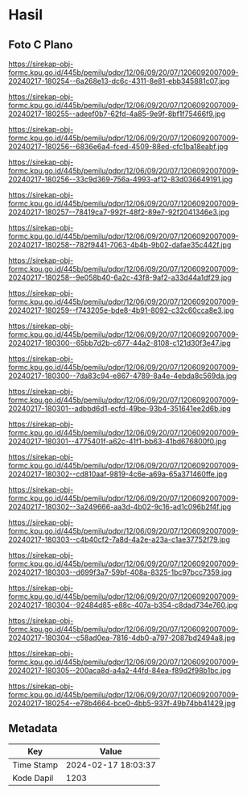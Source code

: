 # Hasil

## Foto C Plano

https://sirekap-obj-formc.kpu.go.id/445b/pemilu/pdpr/12/06/09/20/07/1206092007009-20240217-180254--6a268e13-dc6c-4311-8e81-ebb345881c07.jpg

https://sirekap-obj-formc.kpu.go.id/445b/pemilu/pdpr/12/06/09/20/07/1206092007009-20240217-180255--adeef0b7-62fd-4a85-9e9f-8bf1f75466f9.jpg

https://sirekap-obj-formc.kpu.go.id/445b/pemilu/pdpr/12/06/09/20/07/1206092007009-20240217-180256--6836e6a4-fced-4509-88ed-cfc1ba18eabf.jpg

https://sirekap-obj-formc.kpu.go.id/445b/pemilu/pdpr/12/06/09/20/07/1206092007009-20240217-180256--33c9d369-756a-4993-af12-83d036649191.jpg

https://sirekap-obj-formc.kpu.go.id/445b/pemilu/pdpr/12/06/09/20/07/1206092007009-20240217-180257--78419ca7-992f-48f2-89e7-92f2041346e3.jpg

https://sirekap-obj-formc.kpu.go.id/445b/pemilu/pdpr/12/06/09/20/07/1206092007009-20240217-180258--782f9441-7063-4b4b-9b02-dafae35c442f.jpg

https://sirekap-obj-formc.kpu.go.id/445b/pemilu/pdpr/12/06/09/20/07/1206092007009-20240217-180258--9e058b40-6a2c-43f8-9af2-a33d44a1df29.jpg

https://sirekap-obj-formc.kpu.go.id/445b/pemilu/pdpr/12/06/09/20/07/1206092007009-20240217-180259--f743205e-bde8-4b91-8092-c32c60cca8e3.jpg

https://sirekap-obj-formc.kpu.go.id/445b/pemilu/pdpr/12/06/09/20/07/1206092007009-20240217-180300--65bb7d2b-c677-44a2-8108-c121d30f3e47.jpg

https://sirekap-obj-formc.kpu.go.id/445b/pemilu/pdpr/12/06/09/20/07/1206092007009-20240217-180300--7da83c94-e867-4789-8a4e-4ebda8c569da.jpg

https://sirekap-obj-formc.kpu.go.id/445b/pemilu/pdpr/12/06/09/20/07/1206092007009-20240217-180301--adbbd6d1-ecfd-49be-93b4-351641ee2d6b.jpg

https://sirekap-obj-formc.kpu.go.id/445b/pemilu/pdpr/12/06/09/20/07/1206092007009-20240217-180301--4775401f-a62c-41f1-bb63-41bd676800f0.jpg

https://sirekap-obj-formc.kpu.go.id/445b/pemilu/pdpr/12/06/09/20/07/1206092007009-20240217-180302--cd810aaf-9819-4c6e-a69a-65a371460ffe.jpg

https://sirekap-obj-formc.kpu.go.id/445b/pemilu/pdpr/12/06/09/20/07/1206092007009-20240217-180302--3a249666-aa3d-4b02-9c16-ad1c096b2f4f.jpg

https://sirekap-obj-formc.kpu.go.id/445b/pemilu/pdpr/12/06/09/20/07/1206092007009-20240217-180303--c4b40cf2-7a8d-4a2e-a23a-c1ae37752f79.jpg

https://sirekap-obj-formc.kpu.go.id/445b/pemilu/pdpr/12/06/09/20/07/1206092007009-20240217-180303--d699f3a7-59bf-408a-8325-1bc97bcc7359.jpg

https://sirekap-obj-formc.kpu.go.id/445b/pemilu/pdpr/12/06/09/20/07/1206092007009-20240217-180304--92484d85-e88c-407a-b354-c8dad734e760.jpg

https://sirekap-obj-formc.kpu.go.id/445b/pemilu/pdpr/12/06/09/20/07/1206092007009-20240217-180304--c58ad0ea-7816-4db0-a797-2087bd2494a8.jpg

https://sirekap-obj-formc.kpu.go.id/445b/pemilu/pdpr/12/06/09/20/07/1206092007009-20240217-180305--200aca8d-a4a2-44fd-84ea-f89d2f98b1bc.jpg

https://sirekap-obj-formc.kpu.go.id/445b/pemilu/pdpr/12/06/09/20/07/1206092007009-20240217-180254--e78b4664-bce0-4bb5-937f-49b74bb41429.jpg


## Metadata

| Key        | Value               |
| ---------- | ------------------- |
| Time Stamp | 2024-02-17 18:03:37 |
| Kode Dapil | 1203                |




